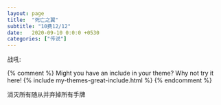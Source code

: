 ```yaml
---
layout: page
title:  "死亡之翼"
subtitle: "10费12/12"
date:   2020-09-10 0:0:0 +0530
categories: ["传说"]
---
```


战吼:

{% comment %}
Might you have an include in your theme? Why not try it here!
{% include my-themes-great-include.html %}
{% endcomment %}

消灭所有随从并弃掉所有手牌

